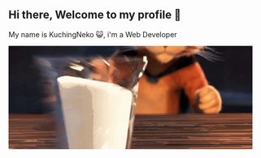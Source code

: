 
## Hi there, Welcome to my profile 👋

My name is KuchingNeko 😺, i'm a Web Developer

![](https://github.com/kuchingneko28/kuchingneko28/blob/main/puss.gif)

